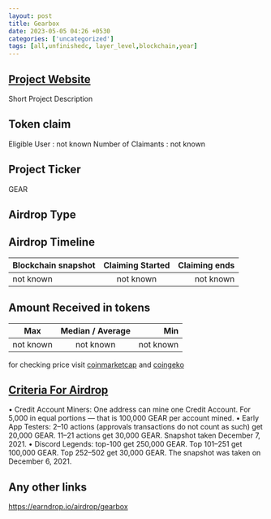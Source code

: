 ```yaml
---
layout: post
title: Gearbox
date: 2023-05-05 04:26 +0530
categories: ['uncategorized']
tags: [all,unfinishedc, layer_level,blockchain,year] 
---
```




## [Project Website](https://gearbox.fi/)

 Short Project Description

## Token claim

Eligible User : not known
Number of Claimants : not known

## Project Ticker

GEAR

## Airdrop Type

## Airdrop Timeline

| Blockchain snapshot     | Claiming Started           | Claiming ends    |
| ----------------------- |:--------------------------:| ----------------:|
|       not known         |        not known           |   not known      |

## Amount Received in tokens  

| Max        |    Median / Average  |       Min    |
| ---------- |:--------------------:| ------------:|
| not known  |     not known        |  not known   |

for checking price visit [coinmarketcap](https://coinmarketcap.com/currencies/) and [coingeko](https://www.coingecko.com/en/coins/)

## [Criteria For Airdrop](https://medium.com/gearbox-protocol/gear-token-not-yet-live-and-governance-reverse-voting-escrow-75f367985397)

• Credit Account Miners: One address can mine one Credit Account. For 5,000 in equal portions — that is 100,000 GEAR per account mined.
• Early App Testers: 2–10 actions (approvals transactions do not count as such) get 20,000 GEAR. 11–21 actions get 30,000 GEAR. Snapshot taken December 7, 2021.
• Discord Legends: top-100 get 250,000 GEAR. Top 101–251 get 100,000 GEAR. Top 252–502 get 30,000 GEAR. The snapshot was taken on December 6, 2021.

## Any other links

<https://earndrop.io/airdrop/gearbox>
